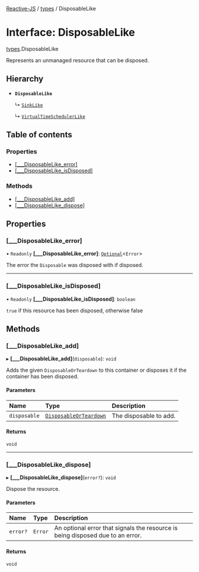 [Reactive-JS](../README.md) / [types](../modules/types.md) / DisposableLike

# Interface: DisposableLike

[types](../modules/types.md).DisposableLike

Represents an unmanaged resource that can be disposed.

## Hierarchy

- **`DisposableLike`**

  ↳ [`SinkLike`](types.SinkLike.md)

  ↳ [`VirtualTimeSchedulerLike`](types.VirtualTimeSchedulerLike.md)

## Table of contents

### Properties

- [[\_\_\_DisposableLike\_error]](types.DisposableLike.md#[___disposablelike_error])
- [[\_\_\_DisposableLike\_isDisposed]](types.DisposableLike.md#[___disposablelike_isdisposed])

### Methods

- [[\_\_\_DisposableLike\_add]](types.DisposableLike.md#[___disposablelike_add])
- [[\_\_\_DisposableLike\_dispose]](types.DisposableLike.md#[___disposablelike_dispose])

## Properties

### [\_\_\_DisposableLike\_error]

• `Readonly` **[\_\_\_DisposableLike\_error]**: [`Optional`](../modules/functions.md#optional)<`Error`\>

The error the `Disposable` was disposed with if disposed.

___

### [\_\_\_DisposableLike\_isDisposed]

• `Readonly` **[\_\_\_DisposableLike\_isDisposed]**: `boolean`

`true` if this resource has been disposed, otherwise false

## Methods

### [\_\_\_DisposableLike\_add]

▸ **[___DisposableLike_add]**(`disposable`): `void`

Adds the given `DisposableOrTeardown` to this container or disposes it if the container has been disposed.

#### Parameters

| Name | Type | Description |
| :------ | :------ | :------ |
| `disposable` | [`DisposableOrTeardown`](../modules/types.md#disposableorteardown) | The disposable to add. |

#### Returns

`void`

___

### [\_\_\_DisposableLike\_dispose]

▸ **[___DisposableLike_dispose]**(`error?`): `void`

Dispose the resource.

#### Parameters

| Name | Type | Description |
| :------ | :------ | :------ |
| `error?` | `Error` | An optional error that signals the resource is being disposed due to an error. |

#### Returns

`void`
